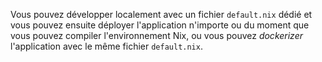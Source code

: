 Vous pouvez développer localement avec un fichier `default.nix` dédié et vous pouvez
ensuite déployer l'application n'importe ou du moment que vous pouvez compiler
l'environnement Nix, ou vous pouvez *dockerizer* l'application avec le même fichier
`default.nix`.
